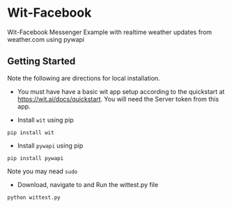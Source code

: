 # Wit-Facebook

Wit-Facebook Messenger Example with realtime weather updates from weather.com using pywapi

## Getting Started
Note the following are directions for local installation.

* You must have have a basic wit app setup according to the quickstart at  https://wit.ai/docs/quickstart. You will need the Server token from this app.

* Install `wit` using pip

```
pip install wit
 ```
 * Install `pywapi` using pip

 ```
pip install pywapi
 ```

Note you may nead `sudo`


* Download, navigate to and Run the wittest.py file

 ```
python wittest.py
 ```
